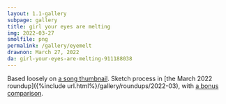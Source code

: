 ```yaml
---
layout: 1.1-gallery
subpage: gallery
title: girl your eyes are melting
img: 2022-03-27
smolfile: png
permalink: /gallery/eyemelt
drawnon: March 27, 2022
da: girl-your-eyes-are-melting-911188038
---
```

Based loosely on <a href="https://www.youtube.com/watch?v=3sEptl-psU0" class="ext">a song thumbnail</a>. Sketch process in [the March 2022 roundup]({%include url.html%}/gallery/roundups/2022-03), with [a bonus comparison](https://sta.sh/0c0c34y0j30).